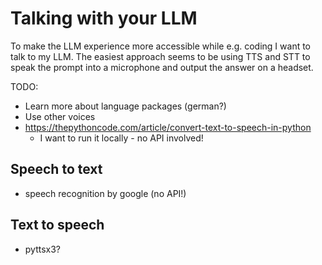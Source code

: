 # Talking with your LLM

To make the LLM experience more accessible while e.g. coding I want to talk to my LLM.
The easiest approach seems to be using TTS and STT to speak the prompt into a microphone and output the 
answer on a headset.

TODO:
- Learn more about language packages (german?)
- Use other voices
- https://thepythoncode.com/article/convert-text-to-speech-in-python
  - I want to run it locally - no API involved!

## Speech to text
- speech recognition by google (no API!)

## Text to speech
- pyttsx3?